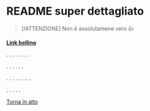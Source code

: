# README super dettagliato

> [!ATTENZIONE]
> Non è assolutamene vero 👍

**[Link bellino](https://www.itsprodigi.it/corsi/system-cybersecurity/)**



.
.
.
.
.
.
.
.

.
.
.
.
.
.

.
.
.
.
.
.
..
.

.
.
.
.
.



































[Torna in alto](#README-super-dettagliato)
